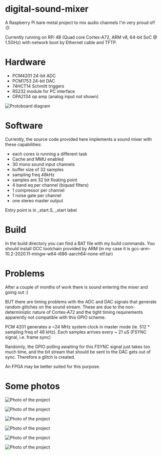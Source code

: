# digital-sound-mixer
A Raspberry Pi bare metal project to mix audio channels I'm very proud of! :D

Currently running on RPi 4B (Quad core Cortex-A72, ARM v8, 64-bit SoC @ 1.5GHz) with network boot by Ethernet cable and TFTP.

# Hardware

* PCM4201 24-bit ADC
* PCM1753 24-bit DAC
* 74HCT14 Schmitt triggers
* RS232 module for PC interface
* OPA2134 op amp (analog input not shown)


![Protoboard diagram](photos/protoboard.jpg)


# Software

Currently, the source code provided here implements a sound mixer with these capabilities:

* each cores is running a different task
* Cache and MMU enabled
* 30 mono sound input channels
* buffer size of 32 samples
* sampling freq 48kHz
* samples are 32 bit floating point
* 4 band eq per channel (biquad filters)
* 1 compressor per channel
* 1 noise gate per channel
* one stereo master output

Entry point is in \_start.S, \_start label

# Build

In the build directory you can find a BAT file with my build commands.
You should install GCC toolchain provided by ARM (in my case it is gcc-arm-10.2-2020.11-mingw-w64-i686-aarch64-none-elf.tar)


# Problems

After a couple of months of work there is sound entering the mixer and going out :)

BUT there are timing problems with the ADC and DAC signals that generate random glitches on the sound stream. These are due to the non-deterministic nature of Cortex-A72 and the tight timing requirements apparently not compatible with this GPIO scheme. 

PCM 4201 generates a ~24 MHz system clock in master mode (ie. 512 * sampling freq of 48 kHz). Each samples arrives every ~ 21 uS (FSYNC signal, i.e. frame sync)

Randomly, the GPIO polling awaiting for this FSYNC signal just takes too much time, and the bit stream that should be sent to the DAC gets out of sync. Therefore a glitch is created.

An FPGA may be better suited for this purpose.

# Some photos

![Photo of the project](photos/panorama1.jpg)

![Photo of the project](photos/panorama2.jpg)

![Photo of the project](photos/panorama3.jpg)

![Photo of the project](photos/noise.jpg)

![Photo of the project](photos/bit%20stream.jpg)

![Photo of the project](photos/adc%20and%20dac.jpg)
